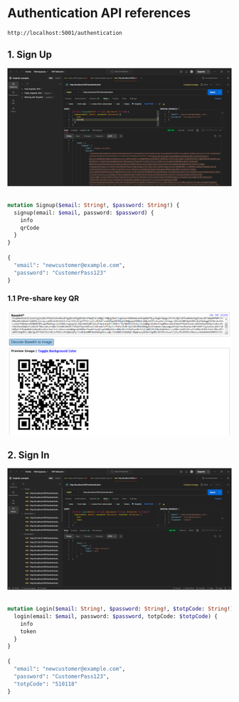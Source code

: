 # Authentication API references

```
http://localhost:5001/authentication
```

## 1. Sign Up

![Sign Up API](./images/signup.png)

```graphQL

mutation Signup($email: String!, $password: String!) {
  signup(email: $email, password: $password) {
    info
    qrCode
  }
}

{
  "email": "newcustomer@example.com",
  "password": "CustomerPass123"
}


```
### 1.1 Pre-share key QR

![QR](./images/qr.png)

## 2. Sign In

![Sign In API](./images/signin.png)

```graphQL

mutation Login($email: String!, $password: String!, $totpCode: String!) {
  login(email: $email, password: $password, totpCode: $totpCode) {
    info
    token
  }
}

{
  "email": "newcustomer@example.com",
  "password": "CustomerPass123",
  "totpCode": "510118"
}


```
